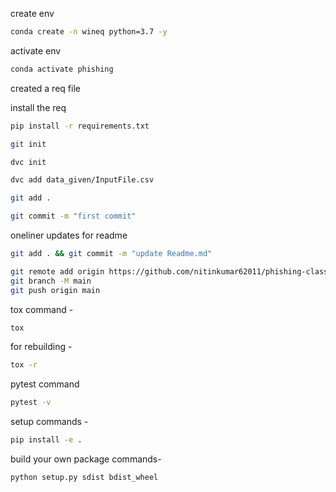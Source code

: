 create env 

```bash
conda create -n wineq python=3.7 -y
```

activate env
```bash
conda activate phishing
```

created a req file

install the req
```bash
pip install -r requirements.txt
```


```bash
git init
```
```bash
dvc init 
```
```bash
dvc add data_given/InputFile.csv
```
```bash
git add .
```
```bash
git commit -m "first commit"
```

oneliner updates  for readme

```bash
git add . && git commit -m "update Readme.md"
```
```bash
git remote add origin https://github.com/nitinkumar62011/phishing-classifier.git
git branch -M main
git push origin main
```

tox command -
```bash
tox
```
for rebuilding -
```bash
tox -r 
```
pytest command
```bash
pytest -v
```

setup commands -
```bash
pip install -e . 
```

build your own package commands- 
```bash
python setup.py sdist bdist_wheel
```
